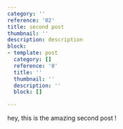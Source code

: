 ```yaml
---
category: ''
reference: '02'
title: second post
thumbnail: ''
description: description
block:
- template: post
  category: []
  reference: '0'
  title: ''
  thumbnail: ''
  description: ''
  block: []

---
```

hey, this is the amazing second post !